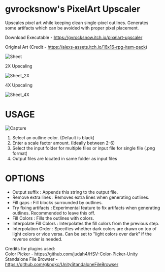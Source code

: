# gvrocksnow's PixelArt Upscaler
Upscales pixel art while keeping clean single-pixel outlines. Generates some artifacts which can be avoided with proper pixel placement.

Download Executable - https://gvrocksnow.itch.io/pixelart-upscaler

Original Art (Credit - https://alexs-assets.itch.io/16x16-rpg-item-pack)

![Sheet](https://user-images.githubusercontent.com/22365275/68945399-56454f00-07d6-11ea-9bb0-ffc697e3e4d8.png)

2X Upscaling

![Sheet_2X](https://user-images.githubusercontent.com/22365275/68945447-72e18700-07d6-11ea-9001-7d9fe6ded36e.png)

4X Upscaling

![Sheet_4X](https://user-images.githubusercontent.com/22365275/68945477-7bd25880-07d6-11ea-8b37-32b8aff9d145.png)
 

# USAGE
![Capture](https://user-images.githubusercontent.com/22365275/68947245-01f09e00-07db-11ea-9e57-9e7f4d7fa45d.PNG)  

1. Select an outline color. (Default is black)
2. Enter a scale factor amount. (Ideally between 2-6)
3. Select the input folder for multiple files or input file for single file (.png format)
4. Output files are located in same folder as input files

# OPTIONS

- Output suffix : Appends this string to the output file.  
- Remove extra lines : Removes extra lines when generating outlines.  
- Fill gaps : Fill blocks surrounded by outlines.  
- Try fixing artifacts : Experimental feature to fix artifacts when generating outlines. Recommended to leave this off.  
- Fill Colors : Fills the outlines with colors.  
- Interpolate Fill Colors : Interpolates the fill colors from the previous step.  
- Interpolation Order : Specifies whether dark colors are drawn on top of light colors or vice versa. Can be set to "light colors over dark" if the reverse order is needed.


Credits for plugins used:  
Color Picker - https://github.com/judah4/HSV-Color-Picker-Unity    
Standalone File Browser - https://github.com/gkngkc/UnityStandaloneFileBrowser 
